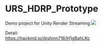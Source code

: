 # URS_HDRP_Prototype

Demo project for Unity Render Streaming
![](https://i.imgur.com/ju2TLbA.png)

Detail:  
https://hackmd.io/@shinn716/H1gBahLKc

